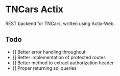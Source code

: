 # TNCars Actix

REST backend for TNCars, written using Actix-Web.


## Todo

* [] Better error handling throughout
* [] Better implementation of protected routes
* [] Better method to extract authorization header
* [] Proper returning sql queries
